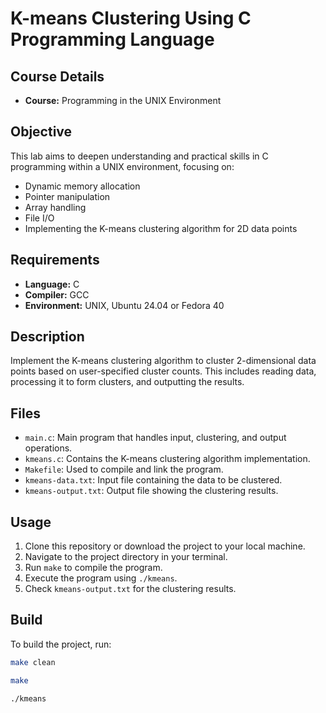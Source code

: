 # K-means Clustering Using C Programming Language


## Course Details
- **Course:** Programming in the UNIX Environment


## Objective
This lab aims to deepen understanding and practical skills in C programming within a UNIX environment, focusing on:
- Dynamic memory allocation
- Pointer manipulation
- Array handling
- File I/O
- Implementing the K-means clustering algorithm for 2D data points

## Requirements
- **Language:** C
- **Compiler:** GCC
- **Environment:** UNIX, Ubuntu 24.04 or Fedora 40

## Description
Implement the K-means clustering algorithm to cluster 2-dimensional data points based on user-specified cluster counts. This includes reading data, processing it to form clusters, and outputting the results.

## Files
- `main.c`: Main program that handles input, clustering, and output operations.
- `kmeans.c`: Contains the K-means clustering algorithm implementation.
- `Makefile`: Used to compile and link the program.
- `kmeans-data.txt`: Input file containing the data to be clustered.
- `kmeans-output.txt`: Output file showing the clustering results.

## Usage
1. Clone this repository or download the project to your local machine.
2. Navigate to the project directory in your terminal.
3. Run `make` to compile the program.
4. Execute the program using `./kmeans`.
5. Check `kmeans-output.txt` for the clustering results.

## Build
To build the project, run:
```bash
make clean

make

./kmeans

